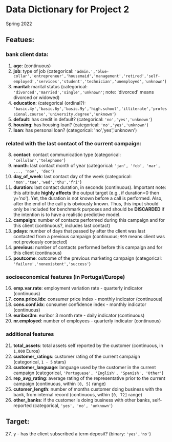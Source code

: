 # Data Dictionary for Project 2
Spring 2022
## Featues:
### bank client data:
1. **age**: (continuous)
2. **job**: type of job (categorical: `'admin.','blue-collar','entrepreneur','housemaid','management','retired','self-employed','services','student','technician','unemployed','unknown'`)
3. **marital**: marital status (categorical: `'divorced','married','single','unknown'`; note: 'divorced' means divorced or widowed)
4. **education**: (categorical (ordinal?): `'basic.4y','basic.6y','basic.9y','high.school','illiterate','professional.course','university.degree','unknown'`)
5. **default**: has credit in default? (categorical: `'no','yes','unknown'`)
6. **housing**: has housing loan? (categorical: `'no','yes','unknown'`)
7. **loan**: has personal loan? (categorical: 'no','yes','unknown')

### related with the last contact of the current campaign:
8. **contact**: contact communication type (categorical: `'cellular','telephone'`)
9. **month**: last contact month of year (categorical: `'jan', 'feb', 'mar', ..., 'nov', 'dec'`)
10. **day_of_week**: last contact day of the week (categorical: `'mon','tue','wed','thu','fri'`)
11. **duration**: last contact duration, in seconds (continuous). Important note: this attribute **highly affects** the output target (e.g., if duration=0 then y='no'). Yet, the duration is not known before a call is performed. Also, after the end of the call y is obviously known. Thus, this input should only be included for benchmark purposes and should be **DISCARDED** if the intention is to have a realistic predictive model.
12. **campaign**: number of contacts performed during this campaign and for this client (continuous?, includes last contact)
13. **pdays**: number of days that passed by after the client was last contacted from a previous campaign (continuous; `999` means client was not previously contacted)
14. **previous**: number of contacts performed before this campaign and for this client (continuous)
15. **poutcome**: outcome of the previous marketing campaign (categorical: `'failure','nonexistent','success'`)

### socioeconomical features (in Portugal/Europe)
16. **emp.var.rate**: employment variation rate - quarterly indicator (continuous)
17. **cons.price.idx**: consumer price index - monthly indicator (continuous)
18. **cons.conf.idx**: consumer confidence index - monthly indicator (continuous)
19. **euribor3m**: euribor 3 month rate - daily indicator (continuous)
20. **nr.employed**: number of employees - quarterly indicator (continuous)

### additional features
21. **total_assets**: total assets self reported by the customer (continuous, in `1,000` Euros)
22. **customer_ratings**: customer rating of the current campaign (categorical, `1 - 5` stars)
23. **customer_language**: language used by the customer in the current campaign (categorical, `'Portuguese', 'English', 'Spanish', 'Other'`)
24. **rep_avg_rating**: average rating of the representative prior to the current campaign (continuous, within `[0, 5]` range)
25. **cutomer_length**: number of months customer doing business with the bank, from internal record (continuous, within `[0, 72]` range)
26. **other_banks**: if the customer is doing business with other banks, self-reported (categorical, `'yes', 'no', 'unknown'`)

## Target:
27. y - has the client subscribed a term deposit? (binary: `'yes','no'`)

